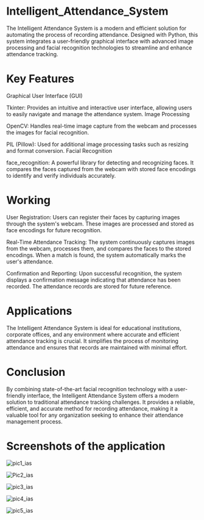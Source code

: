 # Intelligent_Attendance_System

The Intelligent Attendance System is a modern and efficient solution for automating the process of recording attendance. Designed with Python, this system integrates a user-friendly graphical interface with advanced image processing and facial recognition technologies to streamline and enhance attendance tracking.

# Key Features

Graphical User Interface (GUI)

Tkinter: Provides an intuitive and interactive user interface, allowing users to easily navigate and manage the attendance system.
Image Processing

OpenCV: Handles real-time image capture from the webcam and processes the images for facial recognition.

PIL (Pillow): Used for additional image processing tasks such as resizing and format conversion.
Facial Recognition

face_recognition: A powerful library for detecting and recognizing faces. It compares the faces captured from the webcam with stored face encodings to identify and verify individuals accurately.

# Working

User Registration: Users can register their faces by capturing images through the system's webcam. These images are processed and stored as face encodings for future recognition.

Real-Time Attendance Tracking: The system continuously captures images from the webcam, processes them, and compares the faces to the stored encodings. When a match is found, the system automatically marks the user's attendance.

Confirmation and Reporting: Upon successful recognition, the system displays a confirmation message indicating that attendance has been recorded. The attendance records are stored for future reference.

# Applications
The Intelligent Attendance System is ideal for educational institutions, corporate offices, and any environment where accurate and efficient attendance tracking is crucial. It simplifies the process of monitoring attendance and ensures that records are maintained with minimal effort.

# Conclusion
By combining state-of-the-art facial recognition technology with a user-friendly interface, the Intelligent Attendance System offers a modern solution to traditional attendance tracking challenges. It provides a reliable, efficient, and accurate method for recording attendance, making it a valuable tool for any organization seeking to enhance their attendance management process.


# Screenshots of the application

![pic1_ias](https://github.com/user-attachments/assets/58c74d42-5c71-49af-b45f-6b296611befb)


![Pic2_ias](https://github.com/user-attachments/assets/842f8c1f-d1ab-4bf6-99c9-502eac1ed556)


![pic3_ias](https://github.com/user-attachments/assets/749fa352-3266-480a-89fc-dc811cd0db47)


![pic4_ias](https://github.com/user-attachments/assets/35e6354b-07aa-4799-85d3-04a81862c3a9)

![pic5_ias](https://github.com/user-attachments/assets/7a48350d-bc16-464e-8d78-a7d4de0cf924)




